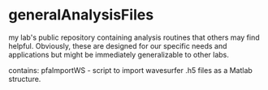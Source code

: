 # generalAnalysisFiles
my lab's public repository containing analysis routines that others may find helpful. Obviously, these are designed for our specific needs and applications but might be immediately generalizable to other labs.

contains:
pfaImportWS - script to import wavesurfer .h5 files as a Matlab structure.
